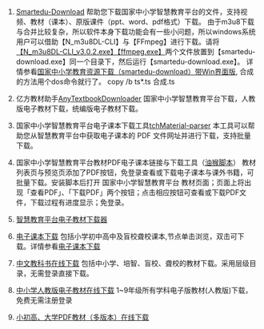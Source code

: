 1. [Smartedu-Download](https://github.com/52beijixing/smartedu-download)
帮助您下载国家中小学智慧教育平台的文件，支持视频、教材（课本）、原版课件（ppt、word、pdf格式）下载。
由于m3u8下载与合并比较复杂，所以软件本身下载功能会有一些小问题，所以windows系统用户可以借助【N_m3u8DL-CLI】与【FFmpeg】进行下载。请将[【N_m3u8DL-CLI_v3.0.2.exe】【ffmpeg.exe】](https://github.com/nilaoda/N_m3u8DL-CLI/releases/download/3.0.2/N_m3u8DL-CLI_v3.0.2_with_ffmpeg_and_SimpleG.zip)两个文件放置到【smartedu-download.exe】同一个目录下，然后运行【smartedu-download.exe】。
详情参看[国家中小学教育资源下载（smartedu-download）带Win界面版](https://www.52pojie.cn/thread-1937211-1-1.html),
合成的方法用个dos命令就行了。 copy /b ts\*.ts 合成.ts 

2. 亿方教材助手[AnyTextbookDownloader](https://gitlab.com/xiaoyangtech1/AnyTextbookDownloader)
国家中小学智慧教育平台下载，人教版电子教材下载，统编版电子教材下载。

3. 国家中小学智慧教育平台电子课本下载工具[tchMaterial-parser](https://github.com/happycola233/tchMaterial-parser)
本工具可以帮助您从智慧教育平台中获取电子课本的 PDF 文件网址并进行下载，支持批量下载。

4. 国家中小学智慧教育平台教材PDF电子课本链接与下载工具（[油猴脚本](https://greasyfork.org/zh-CN/scripts/466598)）
教材列表页与预览页添加了PDF按钮，免登录查看或下载电子课本与课外书籍，可批量下载。安装脚本后打开 国家中小学智慧教育平台 教材页面；页面上将出现「查看PDF」、「下载PDF」两个按钮；点击相应按钮可查看或下载PDF文件，下载过程有进度显示；免登录。

5. [智慧教育平台电子教材下载器](https://www.52pojie.cn/thread-1891126-1-1.html)

6. [电子课本下载](https://wwuv.lanzouu.com/inevr1jib7jg)
包括小学初中高中及盲校聋校课本,节点单击浏览，双击可下载。详情参看[电子课本下载](https://www.52pojie.cn/thread-1819485-1-1.html)

7. [中文教科书在线下载](https://textbook.synaiv.com/)
包括中小学、培智、盲校、聋校的教材下载。采用层级目录，无需登录直接下载。

8. [中小学人教版电子教材在线下载](https://book.chat4ai.top/)
1~9年级所有学科电子版教材(人教版)下载，免费无需注册登录

9. [小初高、大学PDF教材（多版本）在线下载](https://github.com/TapXWorld/ChinaTextbook)